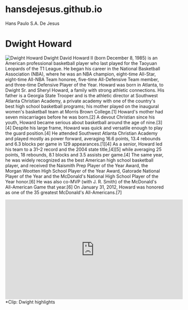 # hansdejesus.github.io
Hans Paulo S.A. De Jesus

# Dwight Howard
![Dwight Howard](https://cdn.nba.com/headshots/nba/latest/1040x760/2730.png)
Dwight David Howard II (born December 8, 1985) is an American professional basketball player who last played for the Taoyuan Leopards of the T1 League. He began his career in the National Basketball Association (NBA), where he was an NBA champion, eight-time All-Star, eight-time All-NBA Team honoree, five-time All-Defensive Team member, and three-time Defensive Player of the Year. Howard was born in Atlanta, to Dwight Sr. and Sheryl Howard, a family with strong athletic connections. His father is a Georgia State Trooper and is the athletic director at Southwest Atlanta Christian Academy, a private academy with one of the country's best high school basketball programs; his mother played on the inaugural women's basketball team at Morris Brown College.[1] Howard's mother had seven miscarriages before he was born.[2] A devout Christian since his youth, Howard became serious about basketball around the age of nine.[3][4] Despite his large frame, Howard was quick and versatile enough to play the guard position.[4] He attended Southwest Atlanta Christian Academy and played mostly as power forward, averaging 16.6 points, 13.4 rebounds and 6.3 blocks per game in 129 appearances.[1][4] As a senior, Howard led his team to a 31–2 record and the 2004 state title,[4][5] while averaging 25 points, 18 rebounds, 8.1 blocks and 3.5 assists per game.[4] The same year, he was widely recognized as the best American high school basketball player, and received the Naismith Prep Player of the Year Award, the Morgan Wootten High School Player of the Year Award, Gatorade National Player of the Year and the McDonald's National High School Player of the Year honor.[6] He was also co-MVP (with J. R. Smith) of the McDonald's All-American Game that year.[6] On January 31, 2012, Howard was honored as one of the 35 greatest McDonald's All-Americans.[7]

<iframe width="560" height="315" src="https://www.youtube.com/embed/C-mN9RQxM5U?si=Y8c4TOLqjRCYpXtn" title="YouTube video player" frameborder="0" allow="accelerometer; autoplay; clipboard-write; encrypted-media; gyroscope; picture-in-picture; web-share" allowfullscreen></iframe>
*Clip: Dwight highlights
